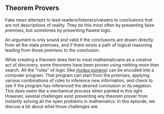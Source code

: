 ## Theorem Provers

Fake news attempts to lead readers/listeners/viewers to conclusions that are not descriptions of reality.  They do this most often by presenting false premises, but sometimes by presenting flawed logic.

An argument is only sound and valid if the conclusions are drawn directly from all the state premises, and if there exists a path of logical reasoning leading from those premises to the conclusion.

While creating a theorem does feel to most mathematicians as a creative act of discovery, some theorems have been proven using nothing more than search.  All the "rules" of logic (like [modus ponens](https://en.wikipedia.org/wiki/Modus_ponens)) can be encoded into a computer program.  That program can start from the premises, applying various combinations of rules to inference new information, and check to see if the program has inferenced the desired conclusion or its negation.  This does seem like a mechanical process when painted in this light.  However, several challenges exist preventing any theorem prover from instantly solving all the open problems in mathematics.  In this episode, we discuss a bit about what those challenges are.